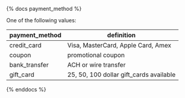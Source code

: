 {% docs payment_method %}
	
One of the following values: 

| payment_method | definition                                       |
|----------------|--------------------------------------------------|
| credit_card    | Visa, MasterCard, Apple Card, Amex               |
| coupon         | promotional coupon                               |
| bank_transfer  | ACH or wire transfer                             |
| gift_card      | 25, 50, 100 dollar gift_cards available          |

{% enddocs %}